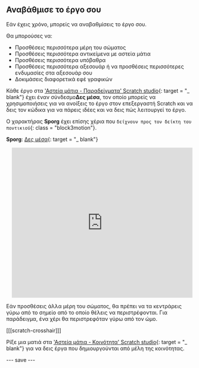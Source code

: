 ## Αναβάθμισε το έργο σου

Εάν έχεις χρόνο, μπορείς να αναβαθμίσεις το έργο σου.

Θα μπορούσες να:
- Προσθέσεις περισσότερα μέρη του σώματος
- Προσθέσεις περισσότερα αντικείμενα με αστεία μάτια
- Προσθέσεις περισσότερα υπόβαθρα
- Προσθέσεις περισσότερα αξεσουάρ ή να προσθέσεις περισσότερες ενδυμασίες στα αξεσουάρ σου
- Δοκιμάσεις διαφορετικά εφέ γραφικών

Κάθε έργο στα ['Αστεία μάτια - Παραδείγματα' Scratch studio](https://scratch.mit.edu/studios/29029028){: target = "_ blank"} έχει έναν σύνδεσμο**Δες μέσα**, τον οποίο μπορείς να χρησιμοποιήσεις για να ανοίξεις το έργο στον επεξεργαστή Scratch και να δεις τον κώδικα για να πάρεις ιδέες και να δεις πώς λειτουργεί το έργο.

Ο χαρακτήρας **Sporg** έχει επίσης χέρια που `δείχνουν προς τον δείκτη του ποντικιού`{: class = "block3motion"}.

**Sporg**: [Δες μέσα](https://scratch.mit.edu/projects/495865892/editor){: target = "_ blank"}
<div class="scratch-preview" style="margin-left: 15px;">
  <iframe allowtransparency="true" width="485" height="402" src="https://scratch.mit.edu/projects/embed/495865892/?autostart=false" frameborder="0"></iframe>
</div>

Εάν προσθέσεις άλλα μέρη του σώματος, θα πρέπει να τα κεντράρεις γύρω από το σημείο από το οποίο θέλεις να περιστρέφονται. Για παράδειγμα, ένα χέρι θα περιστρεφόταν γύρω από τον ώμο.

[[[scratch-crosshair]]]

Ρίξε μια ματιά στα ['Αστεία μάτια - Κοινότητα' Scratch studio](https://scratch.mit.edu/studios/29120534){: target = "_ blank"} για να δεις έργα που δημιουργούνται από μέλη της κοινότητας.

--- save ---
